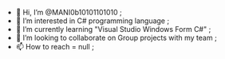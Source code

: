 - 👋 Hi, I’m @MANI0b10101101010 ;
- 👀 I’m interested in C# programming language ;
- 🌱 I’m currently learning "Visual Studio Windows Form C#" ;
- 💞️ I’m looking to collaborate on Group projects with my team ;
- 📫 How to reach = null ;

<!---
MANI0b10101101010/MANI0b10101101010 is a ✨ special ✨ repository because its `README.md` (this file) appears on your GitHub profile.
You can click the Preview link to take a look at your changes.
--->
